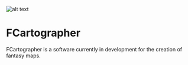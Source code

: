 ![alt text](https://i.imgur.com/8s7KTI4.png)

# FCartographer
FCartographer is a software currently in development for the creation of fantasy maps.

#

